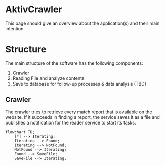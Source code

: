 # AktivCrawler
This page should give an overview about the application(s) and their main intention.

# Structure
The main structure of the software has the following components:
1. Crawler
2. Reading File and analyze contents
3. Save to database for follow-up processes & data analysis (TBD)

## Crawler
The crawler tries to retrieve every match report that is available on the website. If it succeeds in finding a report, the service saves it as a file and publishes a notification for the reader service to start its tasks.

```mermaid
flowchart TD;
    [*] --> Iterating;
    Iterating --> Found;
    Iterating --> NotFound;
    NotFound --> Iterating;
    Found --> SaveFile;
    SaveFile --> Iterating;
    
```